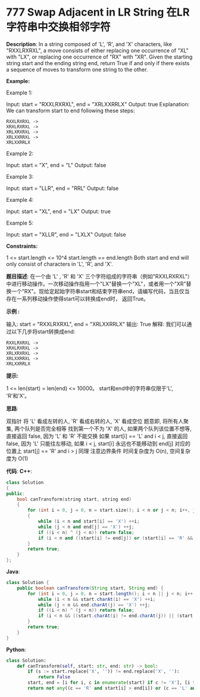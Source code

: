 # 777 Swap Adjacent in LR String 在LR字符串中交换相邻字符

__Description__:
In a string composed of 'L', 'R', and 'X' characters, like "RXXLRXRXL", a move consists of either replacing one occurrence of "XL" with "LX", or replacing one occurrence of "RX" with "XR". Given the starting string start and the ending string end, return True if and only if there exists a sequence of moves to transform one string to the other.

__Example:__

Example 1:

Input: start = "RXXLRXRXL", end = "XRLXXRRLX"
Output: true
Explanation: We can transform start to end following these steps:

```text
RXXLRXRXL ->
XRXLRXRXL ->
XRLXRXRXL ->
XRLXXRRXL ->
XRLXXRRLX
```

Example 2:

Input: start = "X", end = "L"
Output: false

Example 3:

Input: start = "LLR", end = "RRL"
Output: false

Example 4:

Input: start = "XL", end = "LX"
Output: true

Example 5:

Input: start = "XLLR", end = "LXLX"
Output: false

__Constraints:__

1 <= start.length <= 10^4
start.length == end.length
Both start and end will only consist of characters in 'L', 'R', and 'X'.

__题目描述__:
在一个由 'L' , 'R' 和 'X' 三个字符组成的字符串（例如"RXXLRXRXL"）中进行移动操作。一次移动操作指用一个"LX"替换一个"XL"，或者用一个"XR"替换一个"RX"。现给定起始字符串start和结束字符串end，请编写代码，当且仅当存在一系列移动操作使得start可以转换成end时， 返回True。

__示例 :__

输入: start = "RXXLRXRXL", end = "XRLXXRRLX"
输出: True
解释:
我们可以通过以下几步将start转换成end:

```text
RXXLRXRXL ->
XRXLRXRXL ->
XRLXRXRXL ->
XRLXXRRXL ->
XRLXXRRLX
```

__提示:__

1 <= len(start) = len(end) <= 10000。
start和end中的字符串仅限于'L', 'R'和'X'。

__思路__:

双指针
将 'L' 看成左转的人, 'R' 看成右转的人, 'X' 看成空位
题意即, 将所有人聚集, 两个队列是否完全相等
找到第一个不为 'X' 的人, 如果两个队列该位置不想等, 直接返回 false, 因为 'L' 和 'R' 不能交换
如果 start[i] == 'L' and i < j, 直接返回 false, 因为 'L' 只能往左移动, 如果 i < j, start[i] 永远也不能移动到 end[j] 对应的位置上
start[j] == 'R' and i > j 同理
注意边界条件
时间复杂度为 O(n), 空间复杂度为 O(1)

__代码__:
__C++__:

```C++
class Solution 
{
public:
    bool canTransform(string start, string end) 
    {
        for (int i = 0, j = 0, n = start.size(); i < n or j < n; i++, j++) 
        {
            while (i < n and start[i] == 'X') ++i;
            while (j < n and end[j] == 'X') ++j;
            if ((i < n) ^ (j < n)) return false;
            if (i < n and ((start[i] != end[j]) or (start[i] == 'R' && i > j) or (start[i] == 'L' and i < j))) return false;
        }
        return true;
    }
};
```

__Java__:

```Java
class Solution {
    public boolean canTransform(String start, String end) {
        for (int i = 0, j = 0, n = start.length(); i < n || j < n; i++, j++) {
            while (i < n && start.charAt(i) == 'X') ++i;
            while (j < n && end.charAt(j) == 'X') ++j;
            if ((i < n) ^ (j < n)) return false;
            if (i < n && ((start.charAt(i) != end.charAt(j)) || (start.charAt(i) == 'R' && i > j) || (start.charAt(i) == 'L' && i < j))) return false;
        }
        return true;
    }
}
```

__Python__:

```Python
class Solution:
    def canTransform(self, start: str, end: str) -> bool:
        if (s := start.replace('X', '')) != end.replace('X', ''):
            return False
        start, end = [i for i, c in enumerate(start) if c != 'X'], [i for i, c in enumerate(end) if c != 'X']
        return not any((c == 'R' and start[i] > end[i]) or (c == 'L' and start[i] < end[i]) for i, c in enumerate(s))
```
